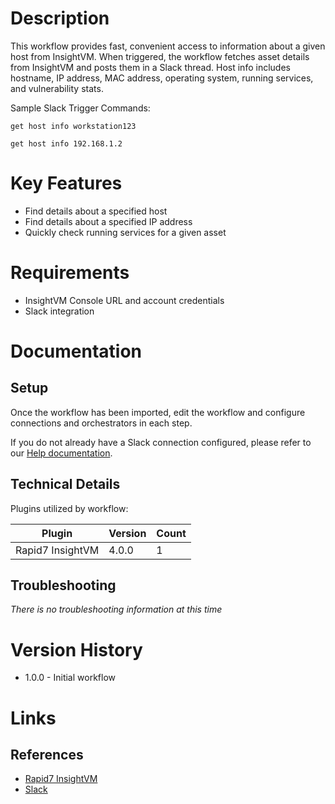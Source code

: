 # Description

This workflow provides fast, convenient access to information about a given host from InsightVM. When triggered, the workflow fetches asset details from InsightVM and posts them in a Slack thread. Host info includes hostname, IP address, MAC address, operating system, running services, and vulnerability stats.

Sample Slack Trigger Commands: 

`get host info workstation123`

`get host info 192.168.1.2`

# Key Features

* Find details about a specified host
* Find details about a specified IP address
* Quickly check running services for a given asset

# Requirements

* InsightVM Console URL and account credentials
* Slack integration

# Documentation

## Setup

Once the workflow has been imported, edit the workflow and configure connections and orchestrators in each step.

If you do not already have a Slack connection configured, please refer to our [Help documentation](https://insightconnect.help.rapid7.com/docs/configure-slack-for-chatops).

## Technical Details

Plugins utilized by workflow:

|Plugin|Version|Count|
|----|----|--------|
|Rapid7 InsightVM|4.0.0|1|

## Troubleshooting

_There is no troubleshooting information at this time_

# Version History

* 1.0.0 - Initial workflow

# Links

## References

* [Rapid7 InsightVM](https://www.rapid7.com/products/insightvm)
* [Slack](https://slack.com)
